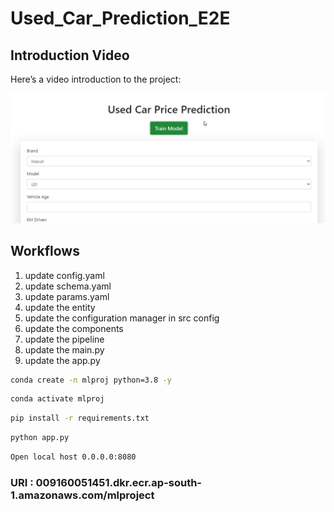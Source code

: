 # Used_Car_Prediction_E2E 

## Introduction Video

Here’s a video introduction to the project:

[![Video Thumbnail](Used_Car_E2E_thumbnail.png)](https://drive.google.com/file/d/1FXFT_ooKv018iVQ6j_Gpnq62D6D5Ohc0/view?usp=drive_link)



## Workflows

1. update config.yaml
2. update schema.yaml
3. update params.yaml
4. update the entity
5. update the configuration manager in src config
6. update the components
7. update the pipeline
8. update the main.py
9. update the app.py



```bash
conda create -n mlproj python=3.8 -y
```

```bash
conda activate mlproj
```

```bash
pip install -r requirements.txt
```



```bash
python app.py
```

```bash
Open local host 0.0.0.0:8080
```



### URI : 009160051451.dkr.ecr.ap-south-1.amazonaws.com/mlproject
